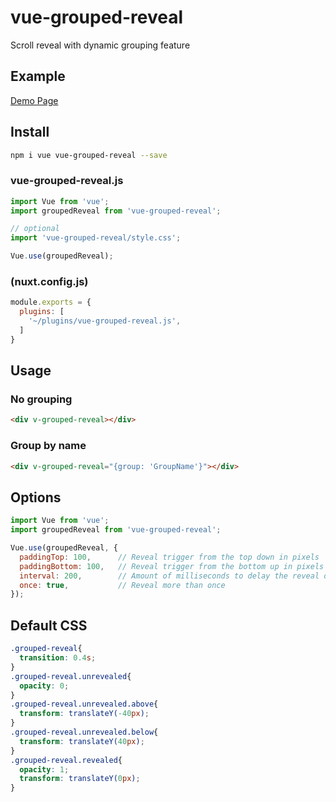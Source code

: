 # vue-grouped-reveal
Scroll reveal with dynamic grouping feature

## Example
[Demo Page](https://haeri.github.io/vue-grouped-reveal/docs)


## Install

```bash
npm i vue vue-grouped-reveal --save
```

### vue-grouped-reveal.js
```js
import Vue from 'vue';
import groupedReveal from 'vue-grouped-reveal';

// optional
import 'vue-grouped-reveal/style.css';

Vue.use(groupedReveal);
```

### (nuxt.config.js)
```js
module.exports = {
  plugins: [
    '~/plugins/vue-grouped-reveal.js',
  ]
}
```

## Usage

### No grouping
```html
<div v-grouped-reveal></div>
```

### Group by name
```html
<div v-grouped-reveal="{group: 'GroupName'}"></div>
```

## Options
```js
import Vue from 'vue';
import groupedReveal from 'vue-grouped-reveal';

Vue.use(groupedReveal, {
  paddingTop: 100,      // Reveal trigger from the top down in pixels
  paddingBottom: 100,   // Reveal trigger from the bottom up in pixels
  interval: 200,        // Amount of milliseconds to delay the reveal of next element in group
  once: true,           // Reveal more than once
});
```

## Default CSS
```css
.grouped-reveal{
  transition: 0.4s;
}
.grouped-reveal.unrevealed{
  opacity: 0;
}
.grouped-reveal.unrevealed.above{
  transform: translateY(-40px);
}
.grouped-reveal.unrevealed.below{
  transform: translateY(40px);
}
.grouped-reveal.revealed{
  opacity: 1;
  transform: translateY(0px);
}
```